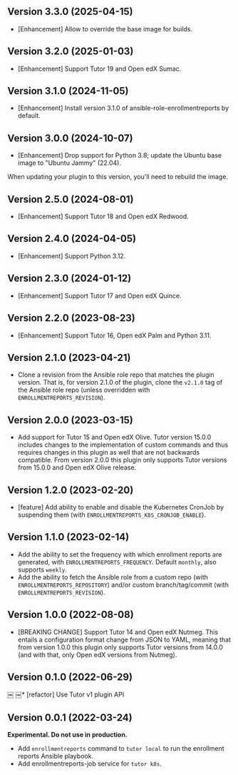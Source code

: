 ## Version 3.3.0 (2025-04-15)

* [Enhancement] Allow to override the base image for builds.

## Version 3.2.0 (2025-01-03)

* [Enhancement] Support Tutor 19 and Open edX Sumac.

## Version 3.1.0 (2024-11-05)

* [Enhancement] Install version 3.1.0 of ansible-role-enrollmentreports by default.

## Version 3.0.0 (2024-10-07)

* [Enhancement] Drop support for Python 3.8; update the Ubuntu base image to
  "Ubuntu Jammy" (22.04).

When updating your plugin to this version, you'll need to rebuild the image.

## Version 2.5.0 (2024-08-01)

* [Enhancement] Support Tutor 18 and Open edX Redwood.

## Version 2.4.0 (2024-04-05)
* [Enhancement] Support Python 3.12.

## Version 2.3.0 (2024-01-12)

* [Enhancement] Support Tutor 17 and Open edX Quince.

## Version 2.2.0 (2023-08-23)

* [Enhancement] Support Tutor 16, Open edX Palm and Python 3.11.

## Version 2.1.0 (2023-04-21)

* Clone a revision from the Ansible role repo that matches the plugin
  version. That is, for version 2.1.0 of the plugin, clone the
  `v2.1.0` tag of the Ansible role repo (unless overridden with
  `ENROLLMENTREPORTS_REVISION`).

## Version 2.0.0 (2023-03-15)

* Add support for Tutor 15 and Open edX Olive.
  Tutor version 15.0.0 includes changes to the implementation of
  custom commands and thus requires changes in this plugin as well
  that are not backwards compatible.
  From version 2.0.0 this plugin only supports Tutor versions
  from 15.0.0 and Open edX Olive release.

## Version 1.2.0 (2023-02-20)

* [feature] Add ability to enable and disable the Kubernetes CronJob
  by suspending them (with `ENROLLMENTREPORTS_K8S_CRONJOB_ENABLE`).

## Version 1.1.0 (2023-02-14)

* Add the ability to set the frequency with which enrollment reports are
  generated, with `ENROLLMENTREPORTS_FREQUENCY`. Default `monthly`, also
  supports `weekly`.
* Add the ability to fetch the Ansible role from a custom repo
  (with `ENROLLMENTREPORTS_REPOSITORY`) and/or custom branch/tag/commit
  (with `ENROLLMENTREPORTS_REVISION`).

## Version 1.0.0 (2022-08-08)

* [BREAKING CHANGE] Support Tutor 14 and Open edX Nutmeg. This entails
  a configuration format change from JSON to YAML, meaning that from
  version 1.0.0 this plugin only supports Tutor versions from 14.0.0
  (and with that, only Open edX versions from Nutmeg).

## Version 0.1.0 (2022-06-29)
￼
￼* [refactor] Use Tutor v1 plugin API

## Version 0.0.1 (2022-03-24)

**Experimental. Do not use in production.**

* Add `enrollmentreports` command to `tutor local` to run the
  enrollment reports Ansible playbook.
* Add enrollmentreports-job service for `tutor k8s`.

